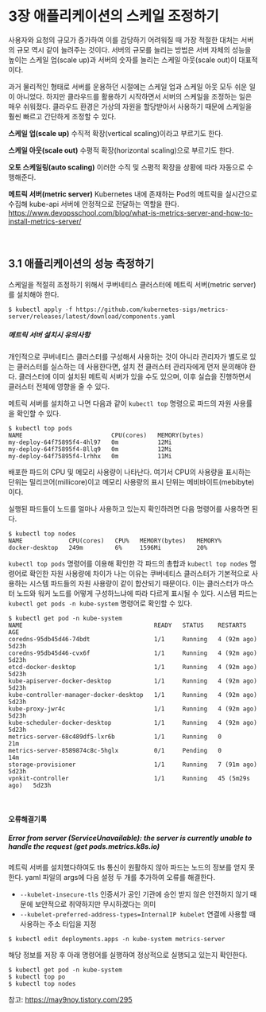 # 3장 애플리케이션의 스케일 조정하기

사용자와 요청의 규모가 증가하여 이를 감당하기 어려워질 때 가장 적절한 대처는 서버의 규모 역시 같이 늘려주는 것이다. 서버의 규모를 늘리는 방법은 서버 자체의 성능을 높이는 스케일 업(scale up)과 서버의 숫자를 늘리는 스케일 아웃(scale out)이 대표적이다.

과거 물리적인 형태로 서버를 운용하던 시절에는 스케일 업과 스케일 아웃 모두 쉬운 일이 아니었다. 하지만 클라우드를 활용하기 시작하면서 서버의 스케일을 조정하는 일은 매우 쉬워졌다. 클라우드 환경은 가상의 자원을 할당받아서 사용하기 때문에 스케일을 훨씬 빠르고 간단하게 조정할 수 있다.

**스케일 업(scale up)**
수직적 확장(vertical scaling)이라고 부르기도 한다.

**스케일 아웃(scale out)**
수평적 확장(horizontal scaling)으로 부르기도 한다.

**오토 스케일링(auto scaling)**
이러한 수직 및 스평적 확장을 상황에 따라 자동으로 수행해준다.

**메트릭 서버(metric server)**
Kubernetes 내에 존재하는 Pod의 메트릭을 실시간으로 수집해 kube-api 서버에 안정적으로 전달하는 역할을 한다.
https://www.devopsschool.com/blog/what-is-metrics-server-and-how-to-install-metrics-server/


<br/>

## 3.1 애플리케이션의 성능 측정하기

스케일을 적절히 조정하기 위해서 쿠버네티스 클러스터에 메트릭 서버(metric server)를 설치해야 한다.

```
$ kubectl apply -f https://github.com/kubernetes-sigs/metrics-server/releases/latest/download/components.yaml
```
##### 메트릭 서버 설치시 유의사항
개인적으로 쿠버네티스 클러스터를 구성해서 사용하는 것이 아니라 관리자가 별도로 있는 클러스터를 실스하는 데 사용한다면, 설치 전 클러스터 관리자에게 먼저 문의해야 한다. 클러스터에 이미 설치된 메트릭 서버가 있을 수도 있으며, 이후 실습을 진행하면서 클러스터 전체에 영향을 줄 수 있다.

메트릭 서버를 설치하고 나면 다음과 같이 `kubectl top` 명령으로 파드의 자원 사용률을 확인할 수 있다.

```
$ kubectl top pods
NAME                         CPU(cores)   MEMORY(bytes)   
my-deploy-64f75895f4-4hl97   0m           12Mi            
my-deploy-64f75895f4-8llq9   0m           12Mi            
my-deploy-64f75895f4-lrhhx   0m           11Mi 
```

배포한 파드의 CPU 및 메모리 사용량이 나타난다. 여기서 CPU의 사용량을 표시하는 단위는 밀리코어(millicore)이고 메모리 사용량의 표시 단위는 메비바이트(mebibyte)이다.

실행된 파드들이 노드를 얼마나 사용하고 있는지 확인하려면 다음 명령어를 사용하면 된다.
```
$ kubectl top nodes
NAME             CPU(cores)   CPU%   MEMORY(bytes)   MEMORY%   
docker-desktop   249m         6%     1596Mi          20%  
```

`kubectl top pods` 명령어를 이용해 확인한 각 파드의 총합과 `kubectl top nodes` 명령어로 확인한 자원 사용량에 차이가 나는 이유는 쿠버네티스 클러스터가 기본적으로 사용하는 시스템 파드들의 자원 사용량이 같이 합산되기 때문이다. 이는 클러스터가 마스터 노드와 워커 노드를 어떻게 구성하느냐에 따라 다르게 표시될 수 있다. 시스템 파드는 `kubectl get pods -n kube-system` 명령어로 확인할 수 있다.

```
$ kubectl get pod -n kube-system
NAME                                     READY   STATUS    RESTARTS         AGE
coredns-95db45d46-74bdt                  1/1     Running   4 (92m ago)      5d23h
coredns-95db45d46-cvx6f                  1/1     Running   4 (92m ago)      5d23h
etcd-docker-desktop                      1/1     Running   4 (92m ago)      5d23h
kube-apiserver-docker-desktop            1/1     Running   4 (92m ago)      5d23h
kube-controller-manager-docker-desktop   1/1     Running   4 (92m ago)      5d23h
kube-proxy-jwr4c                         1/1     Running   4 (92m ago)      5d23h
kube-scheduler-docker-desktop            1/1     Running   4 (92m ago)      5d23h
metrics-server-68c489df5-lxr6b           1/1     Running   0                21m
metrics-server-8589874c8c-5hglx          0/1     Pending   0                14m
storage-provisioner                      1/1     Running   7 (91m ago)      5d23h
vpnkit-controller                        1/1     Running   45 (5m29s ago)   5d23h
```

<br/>

#### 오류해결기록
##### Error from server (ServiceUnavailable): the server is currently unable to handle the request (get pods.metrics.k8s.io)
메트릭 서버를 설치했다하여도 tls 통신이 원활하지 않아 파드는 노드의 정보를 얻지 못한다. yaml 파일의 args에 다음 설정 두 개를 추가하여 오류를 해결한다.

- `--kubelet-insecure-tls`	인증서가 공인 기관에 승인 받지 않은 안전하지 않기 때문에 보안적으로 취약하지만 무시하겠다는 의미
- `--kubelet-preferred-address-types=InternalIP	kubelet` 연결에 사용할 때 사용하는 주소 타입을 지정

```
$ kubectl edit deployments.apps -n kube-system metrics-server
```

해당 정보를 저장 후 아래 명령어를 실행하여 정상적으로 실행되고 있는지 확인한다.
```
$ kubectl get pod -n kube-system
$ kubectl top po
$ kubectl top nodes
```

참고: https://may9noy.tistory.com/295
<br/>

